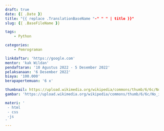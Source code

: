 ```yaml
---
draft: true
date: {{ .Date }}
title: "{{ replace .TranslationBaseName "-" " " | title }}"
slug: {{ .BaseFileName }}

tags:
    - Python

categories:
    - Pemrograman

linkdaftar: 'https://google.com'
mentor: 'kak Wildan'
pendaftaran: '10 Agustus 2022 - 5 Desember 2022'
pelaksanaan: '6 Desember 2022'
biaya: '100.000'
berapapertemuan: '6 x'

thumbnail: https://upload.wikimedia.org/wikipedia/commons/thumb/6/6c/No_image_3x4.svg/1280px-No_image_3x4.svg.png
gambar: 'https://upload.wikimedia.org/wikipedia/commons/thumb/6/6c/No_image_3x4.svg/1280px-No_image_3x4.svg.png'

materi: '
 - html
 - css
 -js
'
---
```

